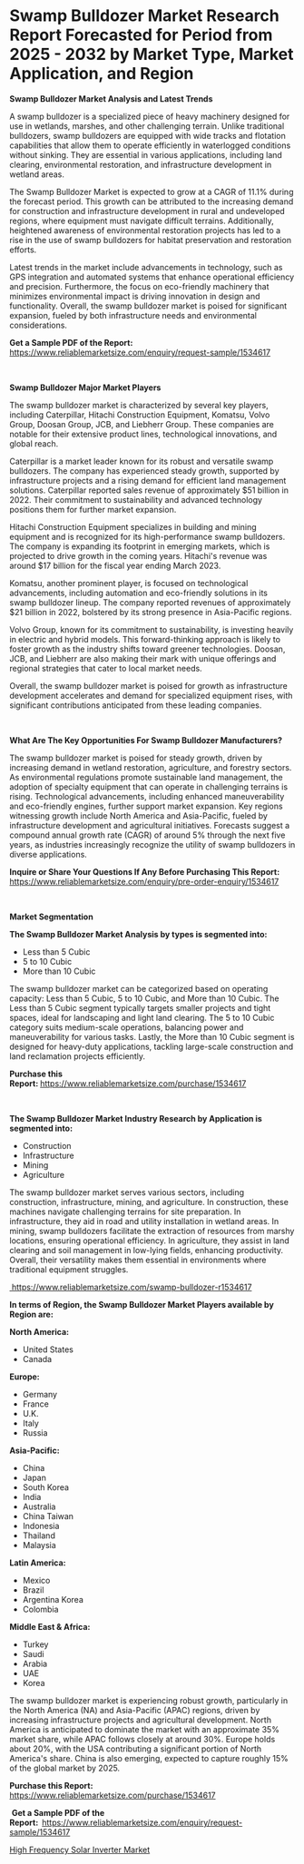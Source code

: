 <p><h1>Swamp Bulldozer Market Research Report Forecasted for Period from 2025 -  2032 by Market Type, Market Application, and Region</h1></p><p><strong>Swamp Bulldozer Market Analysis and Latest Trends</strong></p>
<p><p>A swamp bulldozer is a specialized piece of heavy machinery designed for use in wetlands, marshes, and other challenging terrain. Unlike traditional bulldozers, swamp bulldozers are equipped with wide tracks and flotation capabilities that allow them to operate efficiently in waterlogged conditions without sinking. They are essential in various applications, including land clearing, environmental restoration, and infrastructure development in wetland areas.</p><p>The Swamp Bulldozer Market is expected to grow at a CAGR of 11.1% during the forecast period. This growth can be attributed to the increasing demand for construction and infrastructure development in rural and undeveloped regions, where equipment must navigate difficult terrains. Additionally, heightened awareness of environmental restoration projects has led to a rise in the use of swamp bulldozers for habitat preservation and restoration efforts.</p><p>Latest trends in the market include advancements in technology, such as GPS integration and automated systems that enhance operational efficiency and precision. Furthermore, the focus on eco-friendly machinery that minimizes environmental impact is driving innovation in design and functionality. Overall, the swamp bulldozer market is poised for significant expansion, fueled by both infrastructure needs and environmental considerations.</p></p>
<p><strong>Get a Sample PDF of the Report:&nbsp;</strong> <a href="https://www.reliablemarketsize.com/enquiry/request-sample/1534617?utm_campaign=2316&utm_medium=2&utm_source=Github&utm_content=ia&utm_term=17022025&utm_id=swamp-bulldozer">https://www.reliablemarketsize.com/enquiry/request-sample/1534617</a></p>
<p>&nbsp;</p>
<p><strong>Swamp Bulldozer Major Market Players</strong></p>
<p><p>The swamp bulldozer market is characterized by several key players, including Caterpillar, Hitachi Construction Equipment, Komatsu, Volvo Group, Doosan Group, JCB, and Liebherr Group. These companies are notable for their extensive product lines, technological innovations, and global reach.</p><p>Caterpillar is a market leader known for its robust and versatile swamp bulldozers. The company has experienced steady growth, supported by infrastructure projects and a rising demand for efficient land management solutions. Caterpillar reported sales revenue of approximately $51 billion in 2022. Their commitment to sustainability and advanced technology positions them for further market expansion.</p><p>Hitachi Construction Equipment specializes in building and mining equipment and is recognized for its high-performance swamp bulldozers. The company is expanding its footprint in emerging markets, which is projected to drive growth in the coming years. Hitachi's revenue was around $17 billion for the fiscal year ending March 2023.</p><p>Komatsu, another prominent player, is focused on technological advancements, including automation and eco-friendly solutions in its swamp bulldozer lineup. The company reported revenues of approximately $21 billion in 2022, bolstered by its strong presence in Asia-Pacific regions.</p><p>Volvo Group, known for its commitment to sustainability, is investing heavily in electric and hybrid models. This forward-thinking approach is likely to foster growth as the industry shifts toward greener technologies. Doosan, JCB, and Liebherr are also making their mark with unique offerings and regional strategies that cater to local market needs.</p><p>Overall, the swamp bulldozer market is poised for growth as infrastructure development accelerates and demand for specialized equipment rises, with significant contributions anticipated from these leading companies.</p></p>
<p>&nbsp;</p>
<p><strong>What Are The Key Opportunities For Swamp Bulldozer Manufacturers?</strong></p>
<p><p>The swamp bulldozer market is poised for steady growth, driven by increasing demand in wetland restoration, agriculture, and forestry sectors. As environmental regulations promote sustainable land management, the adoption of specialty equipment that can operate in challenging terrains is rising. Technological advancements, including enhanced maneuverability and eco-friendly engines, further support market expansion. Key regions witnessing growth include North America and Asia-Pacific, fueled by infrastructure development and agricultural initiatives. Forecasts suggest a compound annual growth rate (CAGR) of around 5% through the next five years, as industries increasingly recognize the utility of swamp bulldozers in diverse applications.</p></p>
<p><strong>Inquire or Share Your Questions If Any Before Purchasing This Report:</strong> <a href="https://www.reliablemarketsize.com/enquiry/pre-order-enquiry/1534617?utm_campaign=2316&utm_medium=2&utm_source=Github&utm_content=ia&utm_term=17022025&utm_id=swamp-bulldozer">https://www.reliablemarketsize.com/enquiry/pre-order-enquiry/1534617</a></p>
<p>&nbsp;</p>
<p><strong>Market Segmentation</strong></p>
<p><strong>The Swamp Bulldozer Market Analysis by types is segmented into:</strong></p>
<p><ul><li>Less than 5 Cubic</li><li>5 to 10 Cubic</li><li>More than 10 Cubic</li></ul></p>
<p><p>The swamp bulldozer market can be categorized based on operating capacity: Less than 5 Cubic, 5 to 10 Cubic, and More than 10 Cubic. The Less than 5 Cubic segment typically targets smaller projects and tight spaces, ideal for landscaping and light land clearing. The 5 to 10 Cubic category suits medium-scale operations, balancing power and maneuverability for various tasks. Lastly, the More than 10 Cubic segment is designed for heavy-duty applications, tackling large-scale construction and land reclamation projects efficiently.</p></p>
<p><strong>Purchase this Report:&nbsp;</strong><a href="https://www.reliablemarketsize.com/purchase/1534617?utm_campaign=2316&utm_medium=2&utm_source=Github&utm_content=ia&utm_term=17022025&utm_id=swamp-bulldozer">https://www.reliablemarketsize.com/purchase/1534617</a></p>
<p>&nbsp;</p>
<p><strong>The Swamp Bulldozer Market Industry Research by Application is segmented into:</strong></p>
<p><ul><li>Construction</li><li>Infrastructure</li><li>Mining</li><li>Agriculture</li></ul></p>
<p><p>The swamp bulldozer market serves various sectors, including construction, infrastructure, mining, and agriculture. In construction, these machines navigate challenging terrains for site preparation. In infrastructure, they aid in road and utility installation in wetland areas. In mining, swamp bulldozers facilitate the extraction of resources from marshy locations, ensuring operational efficiency. In agriculture, they assist in land clearing and soil management in low-lying fields, enhancing productivity. Overall, their versatility makes them essential in environments where traditional equipment struggles.</p></p>
<p><a href="https://www.reliablemarketsize.com/swamp-bulldozer-r1534617?utm_campaign=2316&utm_medium=2&utm_source=Github&utm_content=ia&utm_term=17022025&utm_id=swamp-bulldozer">&nbsp;https://www.reliablemarketsize.com/swamp-bulldozer-r1534617</a></p>
<p><strong>In terms of Region, the Swamp Bulldozer Market Players available by Region are:</strong></p>
<p>
    <p> <strong> North America: </strong>
        <ul>
            <li>United States</li>
            <li>Canada</li>
        </ul>
        </p> 
    <p> <strong> Europe: </strong>
        <ul>
            <li>Germany</li>
            <li>France</li>
            <li>U.K.</li>
            <li>Italy</li>
            <li>Russia</li>
        </ul>
        </p> 
    <p> <strong> Asia-Pacific: </strong>
        <ul>
            <li>China</li>
            <li>Japan</li>
            <li>South Korea</li>
            <li>India</li>
            <li>Australia</li>
            <li>China Taiwan</li>
            <li>Indonesia</li>
            <li>Thailand</li>
            <li>Malaysia</li>
        </ul>
        </p> 
    <p> <strong> Latin America: </strong>
        <ul>
            <li>Mexico</li>
            <li>Brazil</li>
            <li>Argentina Korea</li>
            <li>Colombia</li>
        </ul>
        </p> 
    <p> <strong> Middle East & Africa: </strong>
        <ul>
            <li>Turkey</li>
            <li>Saudi</li>
            <li>Arabia</li>
            <li>UAE</li>
            <li>Korea</li>
        </ul>
    </p>
    </p>
<p><p>The swamp bulldozer market is experiencing robust growth, particularly in the North America (NA) and Asia-Pacific (APAC) regions, driven by increasing infrastructure projects and agricultural development. North America is anticipated to dominate the market with an approximate 35% market share, while APAC follows closely at around 30%. Europe holds about 20%, with the USA contributing a significant portion of North America's share. China is also emerging, expected to capture roughly 15% of the global market by 2025.</p></p>
<p><strong>Purchase this Report: </strong><a href="https://www.reliablemarketsize.com/purchase/1534617?utm_campaign=2316&utm_medium=2&utm_source=Github&utm_content=ia&utm_term=17022025&utm_id=swamp-bulldozer">https://www.reliablemarketsize.com/purchase/1534617</a></p>
<p>&nbsp;<strong>Get a Sample PDF of the Report:&nbsp;&nbsp;</strong><a href="https://www.reliablemarketsize.com/enquiry/request-sample/1534617?utm_campaign=2316&utm_medium=2&utm_source=Github&utm_content=ia&utm_term=17022025&utm_id=swamp-bulldozer">https://www.reliablemarketsize.com/enquiry/request-sample/1534617</a></p>
<p><strong></strong></p>
<p><p><a href="https://github.com/arnoldannice0/Market-Research-Report-List-1/blob/main/high-frequency-solar-inverter-market.md?utm_campaign=2316&utm_medium=2&utm_source=Github&utm_content=ia&utm_term=17022025&utm_id=swamp-bulldozer">High Frequency Solar Inverter Market</a></p></p>